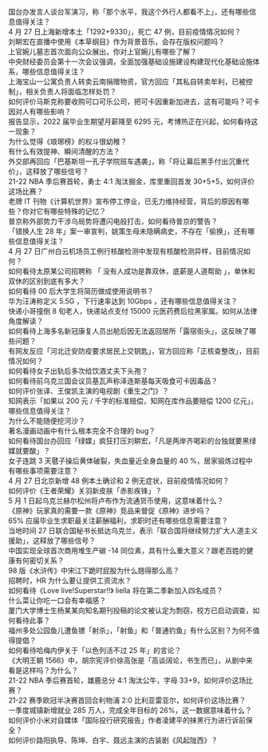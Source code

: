国台办发言人谈台军演习，称「那个水平，我这个外行人都看不上」，还有哪些信息值得关注？  
4 月 27 日上海新增本土「1292+9330」，死亡 47 例，目前疫情情况如何？  
刘畊宏在直播中使用《本草纲目》作为背景音乐，会存在版权问题吗？  
上官婉儿墓志首次面向公众展出，你对上官婉儿有哪些了解？  
中央财经委员会第十一次会议强调，全面加强基础设施建设构建现代化基础设施体系，哪些信息值得关注？  
上海宝山一公寓负责人转卖云南捐赠物资，官方回应「其私自转卖牟利，已被控制」，相关负责人将面临怎样处罚？  
如何评价马斯克称要收购可口可乐公司，把可卡因重新加进去，这有可能吗？可卡因对人有哪些影响？  
报告显示，2022 届毕业生期望月薪降至 6295 元，考博热正在兴起，如何看待这一现象？  
为什么觉得《琅琊榜》的权斗很幼稚？  
有什么有效提神、瞬间清醒的方法？  
外交部再回应「巴基斯坦一孔子学院班车遇袭」，称「将让幕后黑手付出沉重代价」，这释放了哪些信号？  
21-22 NBA 季后赛首轮，勇士 4:1 淘汰掘金，库里重回首发 30+5+5，如何评价这场比赛？  
老牌 IT 刊物《计算机世界》宣布停工停业，已无力维持经营，背后的原因有哪些？你对它有哪些特殊的记忆？  
普京称外部势力干涉乌局势将遭闪电般打击，如何看待普京的警告？  
「错换人生 28 年」案一审宣判，姚策生母未隐瞒病史，不存在「偷换」，还有哪些信息值得关注？  
4 月 27 日广州白云机场员工例行核酸检测中发现有核酸检测异样，目前情况如何？  
如何看待太原某公司招聘称 「 没有人成功是靠双休，底薪是人道帮助 」，单休和双休的区别到底有多大？  
如何看待 00 后大学生将简历做成使用说明书？  
华为汪涛称定义 5.5G ，下行速率达到 10Gbps ，还有哪些信息值得关注？  
快递小哥撞倒 8 旬老人，快递站点支付 15000 元医药费后拉黑家属。如何从法律角度解读？  
如何看待上海多名新冠康复人员出舱后因无法返回居所「露宿街头」，这反映了哪些问题？  
有网友反应「河北迁安防疫要求居民上交钥匙」，官方回应称「正核查整改」，目前情况如何？  
如何看待女子出轨后多次给饮酒丈夫下头孢？  
如何看待前乌克兰国会议员基瓦声称泽连斯基每天吸食可卡因毒品？  
如何评价张译、王俊凯主演的电视剧《重生之门》？  
知网表示「如果以 200 元 / 千字的标准赔偿，知网在库作品要赔偿 1200 亿元」，哪些信息值得关注？  
为什么不能随便挖河沙？  
著名漫画动画中有什么根本完全不合理的 bug？  
如何看待国台办回应「绿媒」疯狂打压刘畊宏，「凡是两岸齐喝彩的台独就要黑绿媒就要酸」？  
女子连跳 3 天毽子操后黄体破裂，失血量近全身血量的 40 %，居家锻炼过程中有哪些事项需要注意？  
4 月 27 日北京新增 48 例本土确诊和 2 例无症状，目前疫情情况如何？  
如何评价《王者荣耀》关羽新皮肤「赤影疾锋」？  
5 月 1 日起乌克兰赫尔松州将卢布作为流通货币使用，这意味着什么？  
《原神》玩家真的需要一款《原神》竞品来督促《原神》进步吗？  
65% 应届毕业生求职最关注薪酬福利，求职时还有哪些信息需要注意？  
当地时间 27 日联合国秘书长抵达乌克兰，表示「联合国将继续努力扩大人道主义援助」，这释放了哪些信号？  
中国实现全球首次商用堆生产碳 -14 同位素，具有什么重大意义？跟老百姓的健康有何密切关系？  
98 版《水浒传》中宋江下跪时屁股为什么翘得那么高？  
招聘时，HR 为什么要让提供工资流水？  
如何看待《Love live!Superstar!!》 liella 将在第二季新加入四名成员？  
什么菜让你吃一口会有幸福感？  
厦门大学博士生杨某某向知名期刊投稿的论文被认定为剽窃，校方已启动调查，如何看待此事？  
福州多处公园鱼儿遭鱼镖「射杀」，「射鱼」和「普通钓鱼」有什么区别？为何不值得提倡？  
如何看待哈梅内伊关于「以色列活不过 25 年」的言论？  
《大明王朝 1566》中，胡宗宪评价徐高张是「高谈阔论，书生而已」，从剧中来看是这样吗？为什么？  
21-22 NBA 季后赛首轮，雄鹿总分 4:1 淘汰公牛，字母 33+9，如何评价这场比赛？  
21-22 赛季欧冠半决赛首回合利物浦 2:0 比利亚雷亚尔，如何评价这场比赛？  
一季度城镇新增就业 285 万人，完成全年目标的 26%，这一数据意味着什么？  
如何评价小米对自媒体「国际投行研究报告」作者凌建平的抹黑行为进行诉前保全？  
如何评价路阳执导、陈坤、白宇、聂远主演的古装剧《风起陇西》？  
